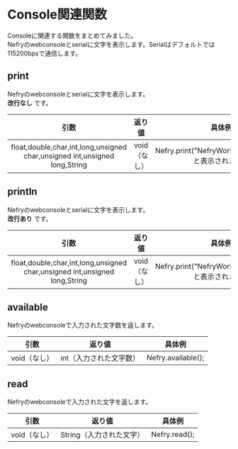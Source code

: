 # Console関連関数

Consoleに関連する関数をまとめてみました。  
Nefryのwebconsoleとserialに文字を表示します。Serialはデフォルトでは115200bpsで通信します。

## print

Nefryのwebconsoleとserialに文字を表示します。  
**改行なし** です。

|引数|返り値|具体例|
|:---:|:---:|:---:|
|float,double,char,int,long,unsigned char,unsigned int,unsigned long,String|void（なし）|Nefry.print("NefryWorld");//NefryWorldと表示されます。|


## println


Nefryのwebconsoleとserialに文字を表示します。  
**改行あり** です。

|引数|返り値|具体例|
|:---:|:---:|:---:|
|float,double,char,int,long,unsigned char,unsigned int,unsigned long,String|void（なし）|Nefry.print("NefryWorld");//NefryWorldと表示されます。|

## available


Nefryのwebconsoleで入力された文字数を返します。

|引数|返り値|具体例|
|:---:|:---:|:---:|
|void（なし）|int（入力された文字数）|Nefry.available();|

## read

Nefryのwebconsoleで入力された文字を返します。

|引数|返り値|具体例|
|:---:|:---:|:---:|
|void（なし）|String（入力された文字）|Nefry.read();|

